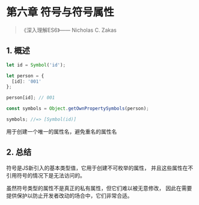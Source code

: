 # 第六章 符号与符号属性

>《深入理解ES6》—— Nicholas C. Zakas

## 1. 概述

```javascript
let id = Symbol('id');

let person = {
  [id]: '001'
};

person[id]; // 001

const symbols = Object.getOwnPropertySymbols(person);

symbols; //=> [Symbol(id)]
```

用于创建一个唯一的属性名，避免重名的属性名

## 2. 总结

符号是JS新引入的基本类型值，它用于创建不可枚举的属性，
并且这些属性在不引用符号的情况下是无法访问的。

虽然符号类型的属性不是真正的私有属性，但它们难以被无意修改，
因此在需要提供保护以防止开发者改动的场合中，它们非常合适。